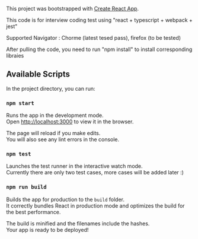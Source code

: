 This project was bootstrapped with [Create React App](https://github.com/facebookincubator/create-react-app). <br>

This code is for interview coding test using "react + typescript + webpack + jest" <br>

Supported Navigator : Chorme (latest tesed pass),  firefox (to be tested)

After pulling the code, you need to run "npm install" to install corresponding libraies <br>

## Available Scripts

In the project directory, you can run:

### `npm start`

Runs the app in the development mode.<br>
Open [http://localhost:3000](http://localhost:3000) to view it in the browser.

The page will reload if you make edits.<br>
You will also see any lint errors in the console.

### `npm test`

Launches the test runner in the interactive watch mode.<br>
Currently there are only two test cases, more cases will be added later :)

### `npm run build`

Builds the app for production to the `build` folder.<br>
It correctly bundles React in production mode and optimizes the build for the best performance.

The build is minified and the filenames include the hashes.<br>
Your app is ready to be deployed!


